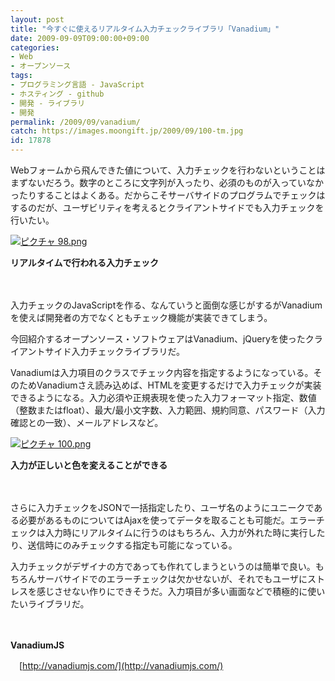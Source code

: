 ```yaml
---
layout: post
title: "今すぐに使えるリアルタイム入力チェックライブラリ「Vanadium」"
date: 2009-09-09T09:00:00+09:00
categories:
- Web
- オープンソース
tags: 
- プログラミング言語 - JavaScript
- ホスティング - github
- 開発 - ライブラリ
- 開発
permalink: /2009/09/vanadium/
catch: https://images.moongift.jp/2009/09/100-tm.jpg
id: 17878
---
```

Webフォームから飛んできた値について、入力チェックを行わないということはまずないだろう。数字のところに文字列が入ったり、必須のものが入っていなかったりすることはよくある。だからこそサーバサイドのプログラムでチェックはするのだが、ユーザビリティを考えるとクライアントサイドでも入力チェックを行いたい。

  

[![ピクチャ 98.png](https://images.moongift.jp/2009/09/98-tm.jpg)](https://images.moongift.jp/2009/09/98.png)  
  
**リアルタイムで行われる入力チェック**

  

　

  

入力チェックのJavaScriptを作る、なんていうと面倒な感じがするがVanadiumを使えば開発者の方でなくともチェック機能が実装できてしまう。

  

今回紹介するオープンソース・ソフトウェアはVanadium、jQueryを使ったクライアントサイド入力チェックライブラリだ。

  
  
<!--more-->

Vanadiumは入力項目のクラスでチェック内容を指定するようになっている。そのためVanadiumさえ読み込めば、HTMLを変更するだけで入力チェックが実装できるようになる。入力必須や正規表現を使った入力フォーマット指定、数値（整数またはfloat）、最大/最小文字数、入力範囲、規約同意、パスワード（入力確認との一致）、メールアドレスなど。

  

[![ピクチャ 100.png](https://images.moongift.jp/2009/09/100-tm.jpg)](https://images.moongift.jp/2009/09/100.png)  
  
**入力が正しいと色を変えることができる**

  

　

  

さらに入力チェックをJSONで一括指定したり、ユーザ名のようにユニークである必要があるものについてはAjaxを使ってデータを取ることも可能だ。エラーチェックは入力時にリアルタイムに行うのはもちろん、入力が外れた時に実行したり、送信時にのみチェックする指定も可能になっている。

  

入力チェックがデザイナの方であっても作れてしまうというのは簡単で良い。もちろんサーバサイドでのエラーチェックは欠かせないが、それでもユーザにストレスを感じさせない作りにできそうだ。入力項目が多い画面などで積極的に使いたいライブラリだ。

  

　

  

**VanadiumJS**  
  
　[http://vanadiumjs.com/](http://vanadiumjs.com/)

  
